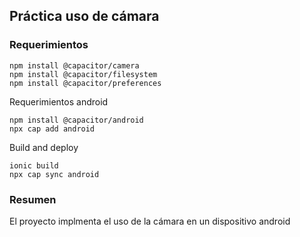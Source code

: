 ## Práctica uso de cámara

### Requerimientos
```shell
npm install @capacitor/camera
npm install @capacitor/filesystem
npm install @capacitor/preferences
```
Requerimientos android

```shell
npm install @capacitor/android
npx cap add android
```
Build and deploy
```shell
ionic build
npx cap sync android
```


### Resumen

El proyecto implmenta el uso de la cámara en un dispositivo android
